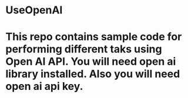 # UseOpenAI

# This repo contains sample code for performing different taks using Open AI API. You will need open ai library installed. Also you will need open ai api key.

